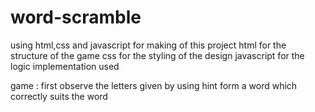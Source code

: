# word-scramble
using html,css and javascript for making of this project
html for the structure of the game
css for the styling of the design
javascript for the logic implementation used

game : first observe the letters given by using hint form a word which correctly suits the word 
